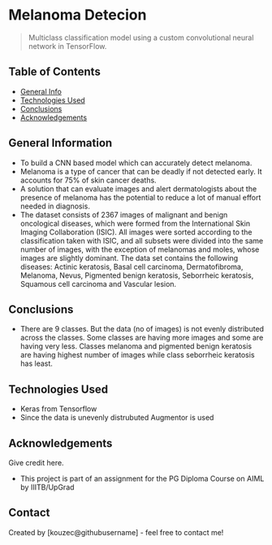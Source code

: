 # Melanoma Detecion
>Multiclass classification model using a custom convolutional neural network in TensorFlow.


## Table of Contents
* [General Info](#general-information)
* [Technologies Used](#technologies-used)
* [Conclusions](#conclusions)
* [Acknowledgements](#acknowledgements)

<!-- You can include any other section that is pertinent to your problem -->

## General Information
- To build a CNN based model which can accurately detect melanoma.
- Melanoma is a type of cancer that can be deadly if not detected early. It accounts for 75% of skin cancer deaths.
- A solution that can evaluate images and alert dermatologists about the presence of melanoma has the potential to reduce a lot of manual effort needed in diagnosis.
- The dataset consists of 2367 images of malignant and benign oncological diseases, which were formed from the International Skin Imaging Collaboration (ISIC). All images were sorted according to the classification taken with ISIC, and all subsets were divided into the same number of images, with the exception of melanomas and moles, whose images are slightly dominant. The data set contains the following diseases: Actinic keratosis, Basal cell carcinoma, Dermatofibroma, Melanoma, Nevus, Pigmented benign keratosis, Seborrheic keratosis, Squamous cell carcinoma and Vascular lesion.

<!-- You don't have to answer all the questions - just the ones relevant to your project. -->

## Conclusions
- There are 9 classes. But the data (no of images) is not evenly distributed across the classes. Some classes are having more images and some are having very less. Classes melanoma and pigmented benign keratosis are having highest number of images while class seborrheic keratosis has least.

<!-- You don't have to answer all the questions - just the ones relevant to your project. -->


## Technologies Used
- Keras from Tensorflow
- Since the data is unevenly distrubuted Augmentor is used

<!-- As the libraries versions keep on changing, it is recommended to mention the version of library used in this project -->

## Acknowledgements
Give credit here.
- This project is part of an assignment for the PG Diploma Course on AIML by IIITB/UpGrad

## Contact
Created by [kouzec@githubusername] - feel free to contact me!


<!-- Optional -->
<!-- ## License -->
<!-- This project is open source and available under the [... License](). -->

<!-- You don't have to include all sections - just the one's relevant to your project -->
